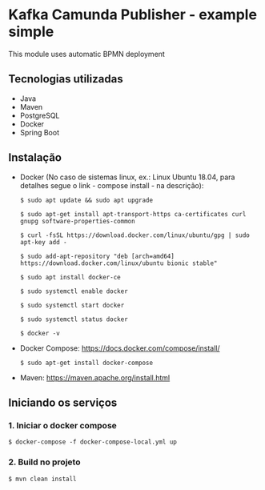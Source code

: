 # Kafka Camunda Publisher - example simple

This module uses automatic BPMN deployment

## Tecnologias utilizadas

- Java
- Maven
- PostgreSQL
- Docker
- Spring Boot

## Instalação

- Docker (No caso de sistemas linux, ex.: Linux Ubuntu 18.04, para detalhes segue o link - compose install - na 
descrição): 

    ```
    $ sudo apt update && sudo apt upgrade
    
    $ sudo apt-get install apt-transport-https ca-certificates curl gnupg software-properties-common
    
    $ curl -fsSL https://download.docker.com/linux/ubuntu/gpg | sudo apt-key add -
    
    $ sudo add-apt-repository "deb [arch=amd64] https://download.docker.com/linux/ubuntu bionic stable"
    
    $ sudo apt install docker-ce
    
    $ sudo systemctl enable docker
    
    $ sudo systemctl start docker
    
    $ sudo systemctl status docker
    
    $ docker -v
    ```
- Docker Compose: https://docs.docker.com/compose/install/

    ```
    $ sudo apt-get install docker-compose
    ```
- Maven: https://maven.apache.org/install.html

## Iniciando os serviços

### 1. Iniciar o docker compose

```
$ docker-compose -f docker-compose-local.yml up
```

### 2. Build no projeto

```
$ mvn clean install
```
